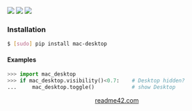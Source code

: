<!--
https://readme42.com
-->


[![](https://img.shields.io/pypi/v/mac-desktop.svg?maxAge=3600)](https://pypi.org/project/mac-desktop/)
[![](https://img.shields.io/badge/License-Unlicense-blue.svg?longCache=True)](https://unlicense.org/)
[![](https://github.com/andrewp-as-is/mac-desktop.py/workflows/tests42/badge.svg)](https://github.com/andrewp-as-is/mac-desktop.py/actions)

### Installation
```bash
$ [sudo] pip install mac-desktop
```

#### Examples
```python
>>> import mac_desktop
>>> if mac_desktop.visibility()<0.7:    # Desktop hidden?
...     mac_desktop.toggle()            # show Desktop
```

<p align="center">
    <a href="https://readme42.com/">readme42.com</a>
</p>
